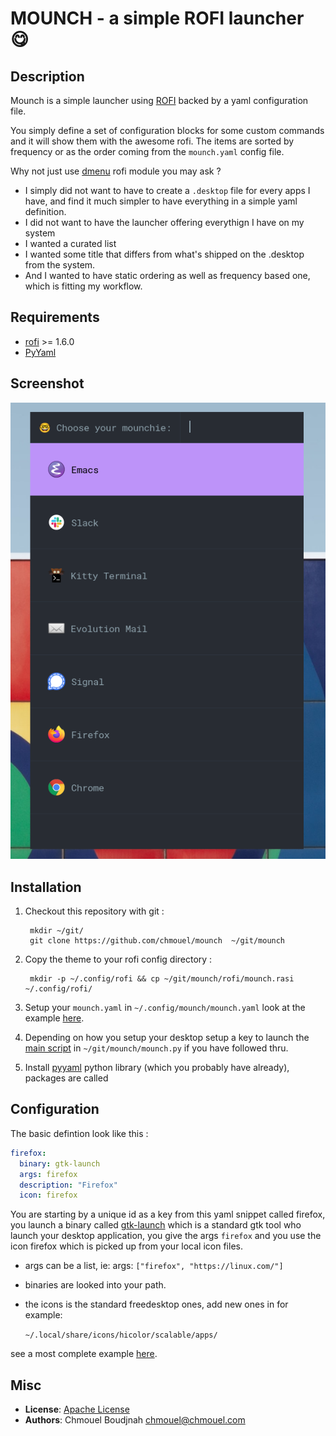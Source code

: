 # MOUNCH - a simple ROFI launcher 😋

## Description

Mounch is a simple launcher using [ROFI](https://github.com/davatorium/rofi) backed by a yaml configuration file.

You simply define a set of configuration blocks for some custom commands and it will show them with the awesome rofi. The items are sorted by frequency or as the order coming from the
`mounch.yaml` config file.

Why not just use [dmenu](https://frasertweedale.github.io/blog-redhat/posts/2020-12-01-openshift-crio-userns.html#creating-a-user-namespaced-pod---attempt-4) rofi module you may ask ?

* I simply did not want to have to create a `.desktop` file for every apps I have, and find it much simpler to have everything in  a simple yaml definition. 
* I did not want to have the launcher offering everythign I have on my system
* I wanted a curated list 
* I wanted some title that differs from what's shipped on the .desktop from the system.  
* And I wanted to have static ordering as well as frequency based one, which is fitting my workflow.

## Requirements

* [rofi](https://github.com/davatorium/rofi) >= 1.6.0
* [PyYaml ](https://pypi.org/project/PyYAML/)

## Screenshot

![screenshot](./.github/screenshot.png)

## Installation

1. Checkout this repository with git :

        mkdir ~/git/
        git clone https://github.com/chmouel/mounch  ~/git/mounch
    
2. Copy the theme to your rofi config directory :

        mkdir -p ~/.config/rofi && cp ~/git/mounch/rofi/mounch.rasi ~/.config/rofi/

3. Setup your `mounch.yaml` in `~/.config/mounch/mounch.yaml` look at the example [here](./mounch.yaml).

4. Depending on how you setup your desktop setup a key to launch the [main script](./mounch.py)
   in `~/git/mounch/mounch.py` if you have followed thru.

5. Install [pyyaml](https://pypi.org/project/PyYAML/) python library (which you
   probably have already), packages are called

## Configuration

The basic defintion look like this : 

```yaml
firefox:
  binary: gtk-launch
  args: firefox
  description: "Firefox"
  icon: firefox
```

You are starting by a unique id as a key from this yaml snippet called firefox,
you launch a binary called
[gtk-launch](https://developer.gnome.org/gtk3/stable/gtk-launch.html) which is a
standard gtk tool who launch your desktop application, you give the args
`firefox` and you use the icon firefox which is picked up from your local icon
files.

* args can be a list, ie: 
    args: `["firefox", "https://linux.com/"]`
    
* binaries are looked into your path.
* the icons is the standard freedesktop ones, add new ones in for example: 

    `~/.local/share/icons/hicolor/scalable/apps/`

see a most complete example [here](./mounch.yaml).


## Misc

* **License**: [Apache License](./LICENSE)
* **Authors**: Chmouel Boudjnah <chmouel@chmouel.com>
